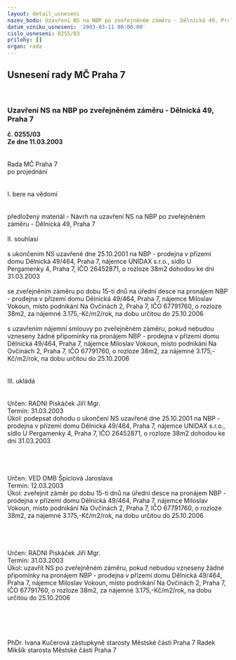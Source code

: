 ```yaml
---
layout: detail_usneseni
nazev_bodu: Uzavření NS na NBP po zveřejněném záměru - Dělnická 49, Praha 7
datum_vzniku_usneseni: '2003-03-11 00:00:00'
cislo_usneseni: 0255/03
prilohy: []
organ: rada
---
```

<div id="ucUsn_pList" class="usn">
	<span><h2>Usnesení rady MČ Praha 7 </h2>
<br></span><div class="standBody">
<span><h3>Uzavření NS na NBP po zveřejněném záměru - Dělnická 49, Praha 7</h3></span><div class="center">
		<strong>č. 0255/03</strong><br>
	</div>
<div class="center">
		<strong>Ze dne 11.03.2003</strong><br><br>
	</div>
<br>Rada MČ Praha 7<br>po projednání<br><br><br>I.	bere na vědomí<br><br> <br>předložený materiál - Návrh na uzavření NS na NBP po zveřejněném záměru - Dělnická 49, Praha 7<br><br>II.  souhlasí <br><br>s ukončením NS uzavřené dne 25.10.2001 na NBP - prodejna v přízemí domu Dělnická 49/464, Praha 7, nájemce UNIDAX s.r.o., sídlo U Pergamenky 4, Praha 7, IČO 26452871, o rozloze 38m2 dohodou ke dni 31.03.2003<br><br>se zveřejněním záměru po dobu 15-ti dnů na úřední desce na pronájem NBP -  prodejna v přízemí domu Dělnická 49/464, Praha 7, nájemce Miloslav Vokoun, místo podnikání Na Ovčinách 2, Praha 7, IČO 67791760, o rozloze 38m2, za nájemné  3.175,-Kč/m2/rok, na dobu určitou do 25.10.2006   <br><br>s uzavřením nájemní smlouvy po zveřejněném záměru, pokud nebudou vzneseny žádné připomínky na pronájem NBP - prodejna v přízemí domu Dělnická 49/464, Praha 7, nájemce Miloslav Vokoun, místo podnikání Na Ovčinách 2, Praha 7, IČO 67791760, o rozloze 38m2, za nájemné 3.175,-Kč/m2/rok, na dobu určitou do 25.10.2006   <br><br><br>III.	ukládá <br><br> <br>Určen:	RADNI Piskáček Jiří Mgr.<br>Termín: 31.03.2003<br>Úkol:	podepsat dohodu o ukončení NS uzavřené dne 25.10.2001 na NBP - prodejna v přízemí domu Dělnická 49/464, Praha 7, nájemce UNIDAX s.r.o., sídlo U Pergamenky 4, Praha 7, IČO 26452871, o rozloze 38m2 dohodou ke dni 31.03.2003<br> <br><br><br> <br>Určen:	VED OMB Špiclová Jaroslava<br>Termín: 12.03.2003<br>Úkol:	zveřejnit záměr po dobu 15-ti dnů na úřední desce na pronájem NBP -  prodejna v přízemí domu Dělnická 49/464, Praha 7, nájemce Miloslav Vokoun, místo podnikání Na Ovčinách 2, Praha 7, IČO 67791760, o rozloze 38m2, za nájemné 3.175,-Kč/m2/rok, na dobu určitou do 25.10.2006 <br> <br><br><br> <br>Určen:	RADNI Piskáček Jiří Mgr.<br>Termín: 31.03.2003<br>Úkol:	uzavřít NS po zveřejněném záměru, pokud nebudou vzneseny žádné připomínky na pronájem NBP - prodejna v přízemí domu Dělnická 49/464, Praha 7, nájemce Miloslav Vokoun, místo podnikání Na Ovčinách 2, Praha 7, IČO 67791760, o rozloze 38m2, za nájemné 3.175,-Kč/m2/rok, na dobu určitou do 25.10.2006 <br> <br> <br><br> <br>	<br>PhDr. Ivana Kučerová zástupkyně starosty Městské části Praha 7	 Radek Mikšík starosta Městské části Praha 7<br>	<br><br>
</div>
</div>